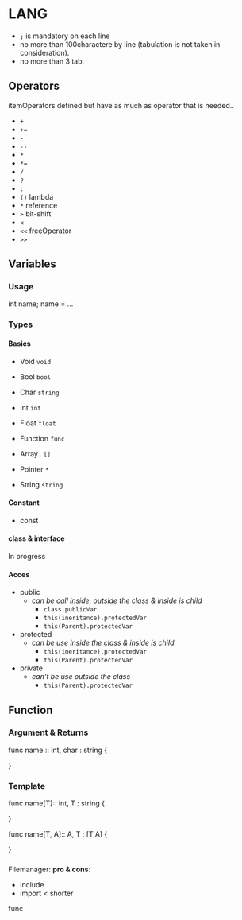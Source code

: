 # LANG


- `;` is mandatory on each line
- no more than 100charactere by line (tabulation is not taken in consideration).
- no more than 3 tab.

## Operators

itemOperators defined but have as much as operator that is needed..

- `+`
- `+=`
- `-`
- `--`
- `*`
- `*=`
- `/`
- `?`
- `:` 
- `()` lambda
- `*` reference
- `>` bit-shift 
- `<`
- `<<` freeOperator
- `>>`

## Variables

### Usage

int name;
name = ...

### Types

#### Basics

- Void `void`
- Bool `bool`
- Char `string`
- Int `int`
- Float `float`

- Function `func`

- Array.. `[]`
- Pointer `*`


- String `string`

#### Constant

- const

#### class & interface

In progress

#### Acces

- public
    - *can be call inside, outside the class & inside is child* 
        - `class.publicVar` 
        - `this(ineritance).protectedVar`
        - `this(Parent).protectedVar`
- protected
    - *can be use inside the class & inside is child.*
        - `this(ineritance).protectedVar`
        - `this(Parent).protectedVar`
- private
    - *can't be use outside the class*
        - `this(Parent).protectedVar`

## Function

### Argument & Returns

func name :: int, char : string {

}

### Template

func name[T]:: int, T : string {

}

func name[T, A]:: A, T : [T,A] {

}
###

Filemanager:
**pro & cons**:

- include
- import < shorter


func<template>